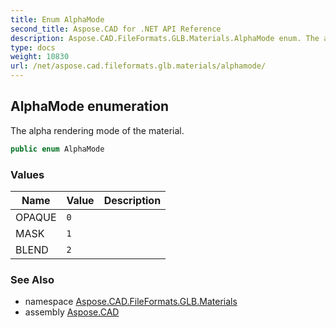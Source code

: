 ```yaml
---
title: Enum AlphaMode
second_title: Aspose.CAD for .NET API Reference
description: Aspose.CAD.FileFormats.GLB.Materials.AlphaMode enum. The alpha rendering mode of the material
type: docs
weight: 10830
url: /net/aspose.cad.fileformats.glb.materials/alphamode/
---
```

## AlphaMode enumeration

The alpha rendering mode of the material.

```csharp
public enum AlphaMode
```

### Values

| Name | Value | Description |
| --- | --- | --- |
| OPAQUE | `0` |  |
| MASK | `1` |  |
| BLEND | `2` |  |

### See Also

* namespace [Aspose.CAD.FileFormats.GLB.Materials](../../aspose.cad.fileformats.glb.materials/)
* assembly [Aspose.CAD](../../)


